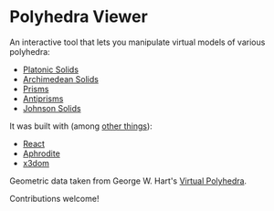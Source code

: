 # Polyhedra Viewer

An interactive tool that lets you manipulate virtual models of various polyhedra:

- [Platonic Solids](http://en.wikipedia.org/wiki/Platonic_solid)
- [Archimedean Solids](http://en.wikipedia.org/wiki/Archimedean_solid)
- [Prisms](<http://en.wikipedia.org/wiki/Prism_(geometry)>)
- [Antiprisms](http://en.wikipedia.org/wiki/Antiprism)
- [Johnson Solids](http://en.wikipedia.org/wiki/Johnson_solid)

It was built with (among [other things]):

- [React](https://facebook.github.io/react/)
- [Aphrodite](https://github.com/Khan/aphrodite)
- [x3dom](http://www.x3dom.org/)

Geometric data taken from George W. Hart's [Virtual Polyhedra].

[virtual polyhedra]: http://www.georgehart.com/virtual-polyhedra/vp.html
[other things]: ./package.json

Contributions welcome!
